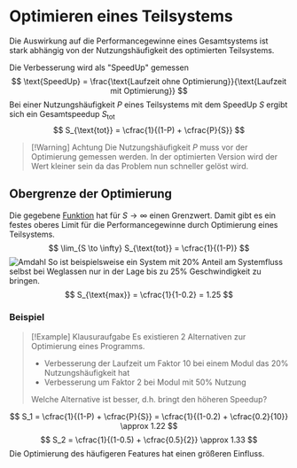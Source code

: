 # Optimieren eines Teilsystems
Die Auswirkung auf die Performancegewinne eines Gesamtsystems ist stark abhängig von der Nutzungshäufigkeit des optimierten Teilsystems.

Die Verbesserung wird als "SpeedUp" gemessen
$$
\text{SpeedUp} = \frac{\text{Laufzeit ohne Optimierung}}{\text{Laufzeit mit Optimierung}}
$$
Bei einer Nutzungshäufigkeit $P$ eines Teilsystems mit dem SpeedUp $S$ ergibt sich ein Gesamtspeedup $S_{\text{tot}}$
$$
S_{\text{tot}} = \cfrac{1}{(1-P) + \cfrac{P}{S}}
$$
> [!Warning] Achtung
> Die Nutzungshäufigkeit $P$ muss vor der Optimierung gemessen werden. In der optimierten Version wird der Wert kleiner sein da das Problem nun schneller gelöst wird.

## Obergrenze der Optimierung
Die gegebene [Funktion](#Optimieren%20eines%20Teilsystems) hat für $S \to \infty$ einen Grenzwert. Damit gibt es ein festes oberes Limit für die Performancegewinne durch Optimierung eines Teilsystems.
$$
\lim_{S \to \infty} S_{\text{tot}} = \cfrac{1}{(1-P)}
$$
![Amdahl](Amdahl.png)
So ist beispielsweise ein System mit $20 \%$ Anteil am Systemfluss selbst bei Weglassen nur in der Lage bis zu $25\%$ Geschwindigkeit zu bringen.
$$
S_{\text{max}} = \cfrac{1}{1-0.2} = 1.25
$$
### Beispiel

> [!Example] Klausuraufgabe
> Es existieren 2 Alternativen zur Optimierung eines Programms.
> - Verbesserung der Laufzeit um Faktor $10$ bei einem Modul das $20\%$ Nutzungshäufigkeit hat
> - Verbesserung um Faktor $2$ bei Modul mit $50\%$ Nutzung
> 
> Welche Alternative ist besser, d.h. bringt den höheren Speedup?

$$
S_1 = \cfrac{1}{(1-P) + \cfrac{P}{S}} = \cfrac{1}{(1-0.2) + \cfrac{0.2}{10}} \approx 1.22
$$
$$
S_2 = \cfrac{1}{(1-0.5) + \cfrac{0.5}{2}} \approx 1.33
$$
Die Optimierung des häufigeren Features hat einen größeren Einfluss.